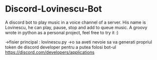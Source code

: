 # Discord-Lovinescu-Bot
A discord bot to play music in a voice channel of a server. His name is Lovinescu, he can play, pause, stop and add to queue music. A groovy wrote in python as a personal project, feel free to try it :)

->fisier principal : lovinescu.py
->o sa aveti nevoie sa va generati propriul token de discord developer pentru a putea folosi bot-ul
https://discord.com/developers/applications
